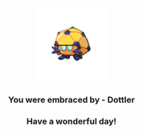 <p align="center">
    <img src="https://raw.githubusercontent.com/PokeAPI/sprites/master/sprites/pokemon/825.png" width="150" height="150">
</p>
<h3 align="center">You were embraced by - <b>Dottler</b></h3>
<h3 align="center">Have a wonderful day!</h3>
